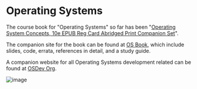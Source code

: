 # Operating Systems

The course book for "Operating Systems" so far has been "[Operating System Concepts, 10e EPUB Reg Card Abridged Print Companion Set](https://www.amazon.com/Operating-System-Concepts-Abridged-Companion/dp/1119456339)".

The companion site for the book can be found at [OS Book](https://www.os-book.com/OS10/), which include slides, code, errata, references in detail, and a study guide.

A companion website for all Operating Systems development related can be found at [OSDev Org](https://wiki.osdev.org/Expanded_Main_Page).

![image](https://user-images.githubusercontent.com/41635766/157895964-ccffd682-1911-49c1-b9e5-f8a044d07f9c.png)
